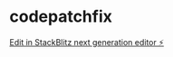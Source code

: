 # codepatchfix

[Edit in StackBlitz next generation editor ⚡️](https://stackblitz.com/~/github.com/ajayiagbebaku/codepatchfix)
